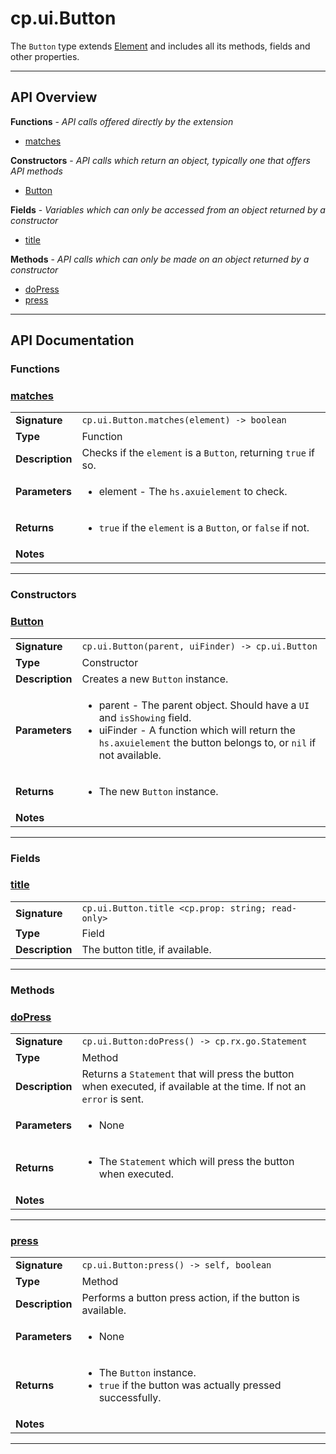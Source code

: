 # cp.ui.Button

The `Button` type extends [Element](cp.ui.Element.md) and includes all its
methods, fields and other properties.

---

## API Overview
**Functions** - _API calls offered directly by the extension_
 * [matches](#matches)

**Constructors** - _API calls which return an object, typically one that offers API methods_
 * [Button](#button)

**Fields** - _Variables which can only be accessed from an object returned by a constructor_
 * [title](#title)

**Methods** - _API calls which can only be made on an object returned by a constructor_
 * [doPress](#dopress)
 * [press](#press)


---

## API Documentation

### Functions


### [matches](#matches)

|                                             |                                                                                     |
| --------------------------------------------|-------------------------------------------------------------------------------------|
| **Signature**                               | `cp.ui.Button.matches(element) -> boolean`                                                                    |
| **Type**                                    | Function                                                                     |
| **Description**                             | Checks if the `element` is a `Button`, returning `true` if so.                                                                     |
| **Parameters**                              | <ul><li>element		- The `hs.axuielement` to check.</li></ul> |
| **Returns**                                 | <ul><li>`true` if the `element` is a `Button`, or `false` if not.</li></ul>          |
| **Notes**                                   | <ul></ul>                |

---
### Constructors


### [Button](#button)

|                                             |                                                                                     |
| --------------------------------------------|-------------------------------------------------------------------------------------|
| **Signature**                               | `cp.ui.Button(parent, uiFinder) -> cp.ui.Button`                                                                    |
| **Type**                                    | Constructor                                                                     |
| **Description**                             | Creates a new `Button` instance.                                                                     |
| **Parameters**                              | <ul><li>parent		- The parent object. Should have a `UI` and `isShowing` field.</li><li>uiFinder		- A function which will return the `hs.axuielement` the button belongs to, or `nil` if not available.</li></ul> |
| **Returns**                                 | <ul><li>The new `Button` instance.</li></ul>          |
| **Notes**                                   | <ul></ul>                |

---
### Fields


### [title](#title)

|                                             |                                                                                     |
| --------------------------------------------|-------------------------------------------------------------------------------------|
| **Signature**                               | `cp.ui.Button.title <cp.prop: string; read-only>`                                                                    |
| **Type**                                    | Field                                                                     |
| **Description**                             | The button title, if available.                                                                     |

---
### Methods


### [doPress](#dopress)

|                                             |                                                                                     |
| --------------------------------------------|-------------------------------------------------------------------------------------|
| **Signature**                               | `cp.ui.Button:doPress() -> cp.rx.go.Statement`                                                                    |
| **Type**                                    | Method                                                                     |
| **Description**                             | Returns a `Statement` that will press the button when executed, if available at the time. If not an `error` is sent.                                                                     |
| **Parameters**                              | <ul><li>None</li></ul> |
| **Returns**                                 | <ul><li>The `Statement` which will press the button when executed.</li></ul>          |
| **Notes**                                   | <ul></ul>                |

---

### [press](#press)

|                                             |                                                                                     |
| --------------------------------------------|-------------------------------------------------------------------------------------|
| **Signature**                               | `cp.ui.Button:press() -> self, boolean`                                                                    |
| **Type**                                    | Method                                                                     |
| **Description**                             | Performs a button press action, if the button is available.                                                                     |
| **Parameters**                              | <ul><li>None</li></ul> |
| **Returns**                                 | <ul><li>The `Button` instance.</li><li>`true` if the button was actually pressed successfully.</li></ul>          |
| **Notes**                                   | <ul></ul>                |

---
